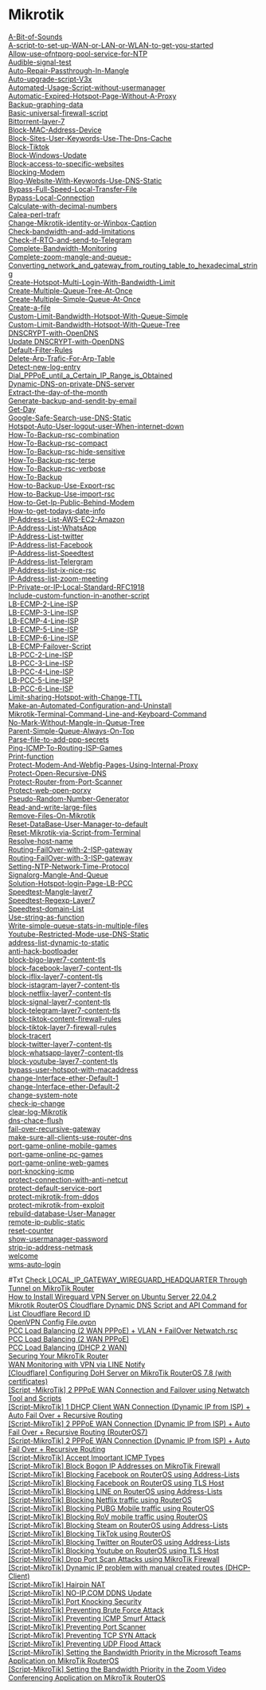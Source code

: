 # Mikrotik
<a href="https://tariqul966.github.io/Mikrotik/part-1/A-Bit-of-Sounds.html">A-Bit-of-Sounds</a></br>
<a href="https://tariqul966.github.io/Mikrotik/part-1/A-script-to-set-up-WAN-or-LAN-or-WLAN-to-get-you-started.html">A-script-to-set-up-WAN-or-LAN-or-WLAN-to-get-you-started</a></br>
<a href="https://tariqul966.github.io/Mikrotik/part-1/Allow-use-ofntporg-pool-service-for-NTP.html">Allow-use-ofntporg-pool-service-for-NTP</a></br>
<a href="https://tariqul966.github.io/Mikrotik/part-1/Audible-signal-test.html">Audible-signal-test</a></br>
<a href="https://tariqul966.github.io/Mikrotik/part-1/Auto-Repair-Passthrough-In-Mangle.html">Auto-Repair-Passthrough-In-Mangle</a></br>
<a href="https://tariqul966.github.io/Mikrotik/part-1/Auto-upgrade-script-V3x.html">Auto-upgrade-script-V3x</a></br>
<a href="https://tariqul966.github.io/Mikrotik/part-1/Automated-Usage-Script-without-usermanager.html">Automated-Usage-Script-without-usermanager</a></br>
<a href="https://tariqul966.github.io/Mikrotik/part-1/Automatic-Expired-Hotspot-Page-Without-A-Proxy.html">Automatic-Expired-Hotspot-Page-Without-A-Proxy</a></br>
<a href="https://tariqul966.github.io/Mikrotik/part-1/Backup-graphing-data.html">Backup-graphing-data</a></br>
<a href="https://tariqul966.github.io/Mikrotik/part-1/Basic-universal-firewall-script.html">Basic-universal-firewall-script</a></br>
<a href="https://tariqul966.github.io/Mikrotik/part-1/Bittorrent-layer-7.html">Bittorrent-layer-7</a></br>
<a href="https://tariqul966.github.io/Mikrotik/part-1/Block-MAC-Address-Device.html">Block-MAC-Address-Device</a></br>
<a href="https://tariqul966.github.io/Mikrotik/part-1/Block-Sites-User-Keywords-Use-The-Dns-Cache.html">Block-Sites-User-Keywords-Use-The-Dns-Cache</a></br>
<a href="https://tariqul966.github.io/Mikrotik/part-1/Block-Tiktok.html">Block-Tiktok</a></br>
<a href="https://tariqul966.github.io/Mikrotik/part-1/Block-Windows-Update.html">Block-Windows-Update</a></br>
<a href="https://tariqul966.github.io/Mikrotik/part-1/Block-access-to-specific-websites.html">Block-access-to-specific-websites</a></br>
<a href="https://tariqul966.github.io/Mikrotik/part-1/Blocking-Modem.html">Blocking-Modem</a></br>
<a href="https://tariqul966.github.io/Mikrotik/part-1/Blog-Website-With-Keywords-Use-DNS-Static.html">Blog-Website-With-Keywords-Use-DNS-Static</a></br>
<a href="https://tariqul966.github.io/Mikrotik/part-1/Bypass-Full-Speed-Local-Transfer-File.html">Bypass-Full-Speed-Local-Transfer-File</a></br>
<a href="https://tariqul966.github.io/Mikrotik/part-1/Bypass-Local-Connection.html">Bypass-Local-Connection</a></br>
<a href="https://tariqul966.github.io/Mikrotik/part-1/Calculate-with-decimal-numbers.html">Calculate-with-decimal-numbers</a></br>
<a href="https://tariqul966.github.io/Mikrotik/part-1/Calea-perl-trafr.html">Calea-perl-trafr</a></br>
<a href="https://tariqul966.github.io/Mikrotik/part-1/Change-Mikrotik-identity-or-Winbox-Caption.html">Change-Mikrotik-identity-or-Winbox-Caption</a></br>
<a href="https://tariqul966.github.io/Mikrotik/part-1/Check-bandwidth-and-add-limitations.html">Check-bandwidth-and-add-limitations</a></br>
<a href="https://tariqul966.github.io/Mikrotik/part-1/Check-if-RTO-and-send-to-Telegram.html">Check-if-RTO-and-send-to-Telegram</a></br>
<a href="https://tariqul966.github.io/Mikrotik/part-1/Complete-Bandwidth-Monitoring.html">Complete-Bandwidth-Monitoring</a></br>
<a href="https://tariqul966.github.io/Mikrotik/part-1/Complete-zoom-mangle-and-queue-.html">Complete-zoom-mangle-and-queue-</a></br>
<a href="https://tariqul966.github.io/Mikrotik/part-1/Converting_network_and_gateway_from_routing_table_to_hexadecimal_string.html">Converting_network_and_gateway_from_routing_table_to_hexadecimal_string</a></br>
<a href="https://tariqul966.github.io/Mikrotik/part-1/Create-Hotspot-Multi-Login-With-Bandwidth-Limit.html">Create-Hotspot-Multi-Login-With-Bandwidth-Limit</a></br>
<a href="https://tariqul966.github.io/Mikrotik/part-1/Create-Multiple-Queue-Tree-At-Once.html">Create-Multiple-Queue-Tree-At-Once</a></br>
<a href="https://tariqul966.github.io/Mikrotik/part-1/Create-Multiple-Simple-Queue-At-Once.html">Create-Multiple-Simple-Queue-At-Once</a></br>
<a href="https://tariqul966.github.io/Mikrotik/part-1/Create-a-file.html">Create-a-file</a></br>
<a href="https://tariqul966.github.io/Mikrotik/part-1/Custom-Limit-Bandwidth-Hotspot-With-Queue-Simple.html">Custom-Limit-Bandwidth-Hotspot-With-Queue-Simple</a></br>
<a href="https://tariqul966.github.io/Mikrotik/part-1/Custom-Limit-Bandwidth-Hotspot-With-Queue-Tree.html">Custom-Limit-Bandwidth-Hotspot-With-Queue-Tree</a></br>
<a href="https://tariqul966.github.io/Mikrotik/part-1/DNSCRYPT-with-OpenDNS.html">DNSCRYPT-with-OpenDNS</a></br>
<a href="https://tariqul966.github.io/Mikrotik/part-1/Update DNSCRYPT-with-OpenDNS.html">Update DNSCRYPT-with-OpenDNS</a></br>
<a href="https://tariqul966.github.io/Mikrotik/part-1/Default-Filter-Rules.html">Default-Filter-Rules</a></br>
<a href="https://tariqul966.github.io/Mikrotik/part-1/Delete-Arp-Trafic-For-Arp-Table.html">Delete-Arp-Trafic-For-Arp-Table</a></br>
<a href="https://tariqul966.github.io/Mikrotik/part-1/Detect-new-log-entry.html">Detect-new-log-entry</a></br>
<a href="https://tariqul966.github.io/Mikrotik/part-1/Dial_PPPoE_until_a_Certain_IP_Range_is_Obtained.html">Dial_PPPoE_until_a_Certain_IP_Range_is_Obtained</a></br>
<a href="https://tariqul966.github.io/Mikrotik/part-1/Dynamic-DNS-on-private-DNS-server.html">Dynamic-DNS-on-private-DNS-server</a></br>
<a href="https://tariqul966.github.io/Mikrotik/part-1/Extract-the-day-of-the-month.html">Extract-the-day-of-the-month</a></br>
<a href="https://tariqul966.github.io/Mikrotik/part-1/Generate-backup-and-sendit-by-email.html">Generate-backup-and-sendit-by-email</a></br>
<a href="https://tariqul966.github.io/Mikrotik/part-1/Get-Day.html">Get-Day</a></br>
<a href="https://tariqul966.github.io/Mikrotik/part-1/Google-Safe-Search-use-DNS-Static.html">Google-Safe-Search-use-DNS-Static</a></br>
<a href="https://tariqul966.github.io/Mikrotik/part-1/Hotspot-Auto-User-logout-user-When-internet-down.html">Hotspot-Auto-User-logout-user-When-internet-down</a></br>
<a href="https://tariqul966.github.io/Mikrotik/part-1/How-To-Backup-rsc-combination.html">How-To-Backup-rsc-combination</a></br>
<a href="https://tariqul966.github.io/Mikrotik/part-1/How-To-Backup-rsc-compact.html">How-To-Backup-rsc-compact</a></br>
<a href="https://tariqul966.github.io/Mikrotik/part-1/How-To-Backup-rsc-hide-sensitive.html">How-To-Backup-rsc-hide-sensitive</a></br>
<a href="https://tariqul966.github.io/Mikrotik/part-1/How-To-Backup-rsc-terse.html">How-To-Backup-rsc-terse</a></br>
<a href="https://tariqul966.github.io/Mikrotik/part-1/How-To-Backup-rsc-verbose.html">How-To-Backup-rsc-verbose</a></br>
<a href="https://tariqul966.github.io/Mikrotik/part-1/How-To-Backup.html">How-To-Backup</a></br>
<a href="https://tariqul966.github.io/Mikrotik/part-1/How-to-Backup-Use-Export-rsc.html">How-to-Backup-Use-Export-rsc</a></br>
<a href="https://tariqul966.github.io/Mikrotik/part-1/How-to-Backup-Use-import-rsc.html">How-to-Backup-Use-import-rsc</a></br>
<a href="https://tariqul966.github.io/Mikrotik/part-1/How-to-Get-Ip-Public-Behind-Modem.html">How-to-Get-Ip-Public-Behind-Modem</a></br>
<a href="https://tariqul966.github.io/Mikrotik/part-1/How-to-get-todays-date-info.html">How-to-get-todays-date-info</a></br>
<a href="https://tariqul966.github.io/Mikrotik/part-1/IP-Address-List-AWS-EC2-Amazon.html">IP-Address-List-AWS-EC2-Amazon</a></br>
<a href="https://tariqul966.github.io/Mikrotik/part-1/IP-Address-List-WhatsApp.html">IP-Address-List-WhatsApp</a></br>
<a href="https://tariqul966.github.io/Mikrotik/part-1/IP-Address-List-twitter.html">IP-Address-List-twitter</a></br>
<a href="https://tariqul966.github.io/Mikrotik/part-1/IP-Address-list-Facebook.html">IP-Address-list-Facebook</a></br>
<a href="https://tariqul966.github.io/Mikrotik/part-1/IP-Address-list-Speedtest.html">IP-Address-list-Speedtest</a></br>
<a href="https://tariqul966.github.io/Mikrotik/part-1/IP-Address-list-Telergram.html">IP-Address-list-Telergram</a></br>
<a href="https://tariqul966.github.io/Mikrotik/part-1/IP-Address-list-ix-nice-rsc.html">IP-Address-list-ix-nice-rsc</a></br>
<a href="https://tariqul966.github.io/Mikrotik/part-1/IP-Address-list-zoom-meeting.html">IP-Address-list-zoom-meeting</a></br>
<a href="https://tariqul966.github.io/Mikrotik/part-1/IP-Private-or-IP-Local-Standard-RFC1918.html">IP-Private-or-IP-Local-Standard-RFC1918</a></br>
<a href="https://tariqul966.github.io/Mikrotik/part-1/Include-custom-function-in-another-script.html">Include-custom-function-in-another-script</a></br>
<a href="https://tariqul966.github.io/Mikrotik/part-1/LB-ECMP-2-Line-ISP.html">LB-ECMP-2-Line-ISP</a></br>
<a href="https://tariqul966.github.io/Mikrotik/part-1/LB-ECMP-3-Line-ISP.html">LB-ECMP-3-Line-ISP</a></br>
<a href="https://tariqul966.github.io/Mikrotik/part-1/LB-ECMP-4-Line-ISP.html">LB-ECMP-4-Line-ISP</a></br>
<a href="https://tariqul966.github.io/Mikrotik/part-1/LB-ECMP-5-Line-ISP.html">LB-ECMP-5-Line-ISP</a></br>
<a href="https://tariqul966.github.io/Mikrotik/part-1/LB-ECMP-6-Line-ISP.html">LB-ECMP-6-Line-ISP</a></br>
<a href="https://tariqul966.github.io/Mikrotik/part-1/LB-ECMP-Failover-Script.html">LB-ECMP-Failover-Script</a></br>
<a href="https://tariqul966.github.io/Mikrotik/part-1/LB-PCC-2-Line-ISP.html">LB-PCC-2-Line-ISP</a></br>
<a href="https://tariqul966.github.io/Mikrotik/part-1/LB-PCC-3-Line-ISP.html">LB-PCC-3-Line-ISP</a></br>
<a href="https://tariqul966.github.io/Mikrotik/part-1/LB-PCC-4-Line-ISP.html">LB-PCC-4-Line-ISP</a></br>
<a href="https://tariqul966.github.io/Mikrotik/part-1/LB-PCC-5-Line-ISP.html">LB-PCC-5-Line-ISP</a></br>
<a href="https://tariqul966.github.io/Mikrotik/part-1/LB-PCC-6-Line-ISP.html">LB-PCC-6-Line-ISP</a></br>
<a href="https://tariqul966.github.io/Mikrotik/part-1/Limit-sharing-Hotspot-with-Change-TTL.html">Limit-sharing-Hotspot-with-Change-TTL</a></br>
<a href="https://tariqul966.github.io/Mikrotik/part-1/Make-an-Automated-Configuration-and-Uninstall.html">Make-an-Automated-Configuration-and-Uninstall</a></br>
<a href="https://tariqul966.github.io/Mikrotik/part-1/Mikrotik-Terminal-Command-Line-and-Keyboard-Command.html">Mikrotik-Terminal-Command-Line-and-Keyboard-Command</a></br>
<a href="https://tariqul966.github.io/Mikrotik/part-1/No-Mark-Without-Mangle-in-Queue-Tree.html">No-Mark-Without-Mangle-in-Queue-Tree</a></br>
<a href="https://tariqul966.github.io/Mikrotik/part-1/Parent-Simple-Queue-Always-On-Top.html">Parent-Simple-Queue-Always-On-Top</a></br>
<a href="https://tariqul966.github.io/Mikrotik/part-1/Parse-file-to-add-ppp-secrets.html">Parse-file-to-add-ppp-secrets</a></br>
<a href="https://tariqul966.github.io/Mikrotik/part-1/Ping-ICMP-To-Routing-ISP-Games.html">Ping-ICMP-To-Routing-ISP-Games</a></br>
<a href="https://tariqul966.github.io/Mikrotik/part-1/Print-function.html">Print-function</a></br>
<a href="https://tariqul966.github.io/Mikrotik/part-1/Protect-Modem-And-Webfig-Pages-Using-Internal-Proxy.html">Protect-Modem-And-Webfig-Pages-Using-Internal-Proxy</a></br>
<a href="https://tariqul966.github.io/Mikrotik/part-1/Protect-Open-Recursive-DNS.html">Protect-Open-Recursive-DNS</a></br>
<a href="https://tariqul966.github.io/Mikrotik/part-1/Protect-Router-from-Port-Scanner.html">Protect-Router-from-Port-Scanner</a></br>
<a href="https://tariqul966.github.io/Mikrotik/part-1/Protect-web-open-porxy.html">Protect-web-open-porxy</a></br>
<a href="https://tariqul966.github.io/Mikrotik/part-1/Pseudo-Random-Number-Generator.html">Pseudo-Random-Number-Generator</a></br>
<a href="https://tariqul966.github.io/Mikrotik/part-1/Read-and-write-large-files.html">Read-and-write-large-files</a></br>
<a href="https://tariqul966.github.io/Mikrotik/part-1/Remove-Files-On-Mikrotik.html">Remove-Files-On-Mikrotik</a></br>
<a href="https://tariqul966.github.io/Mikrotik/part-1/Reset-DataBase-User-Manager-to-default.html">Reset-DataBase-User-Manager-to-default</a></br>
<a href="https://tariqul966.github.io/Mikrotik/part-1/Reset-Mikrotik-via-Script-from-Terminal.html">Reset-Mikrotik-via-Script-from-Terminal</a></br>
<a href="https://tariqul966.github.io/Mikrotik/part-1/Resolve-host-name.html">Resolve-host-name</a></br>
<a href="https://tariqul966.github.io/Mikrotik/part-1/Routing-FailOver-with-2-ISP-gateway.html">Routing-FailOver-with-2-ISP-gateway</a></br>
<a href="https://tariqul966.github.io/Mikrotik/part-1/Routing-FailOver-with-3-ISP-gateway.html">Routing-FailOver-with-3-ISP-gateway</a></br>
<a href="https://tariqul966.github.io/Mikrotik/part-1/Setting-NTP-Network-Time-Protocol.html">Setting-NTP-Network-Time-Protocol</a></br>
<a href="https://tariqul966.github.io/Mikrotik/part-1/Signalorg-Mangle-And-Queue.html">Signalorg-Mangle-And-Queue</a></br>
<a href="https://tariqul966.github.io/Mikrotik/part-1/Solution-Hotspot-login-Page-LB-PCC.html">Solution-Hotspot-login-Page-LB-PCC</a></br>
<a href="https://tariqul966.github.io/Mikrotik/part-1/Speedtest-Mangle-layer7.html">Speedtest-Mangle-layer7</a></br>
<a href="https://tariqul966.github.io/Mikrotik/part-1/Speedtest-Regexp-Layer7.html">Speedtest-Regexp-Layer7</a></br>
<a href="https://tariqul966.github.io/Mikrotik/part-1/Speedtest-domain-List.html">Speedtest-domain-List</a></br>
<a href="https://tariqul966.github.io/Mikrotik/part-1/Use-string-as-function.html">Use-string-as-function</a></br>
<a href="https://tariqul966.github.io/Mikrotik/part-1/Write-simple-queue-stats-in-multiple-files.html">Write-simple-queue-stats-in-multiple-files</a></br>
<a href="https://tariqul966.github.io/Mikrotik/part-1/Youtube-Restricted-Mode-use-DNS-Static.html">Youtube-Restricted-Mode-use-DNS-Static</a></br>
<a href="https://tariqul966.github.io/Mikrotik/part-1/address-list-dynamic-to-static.html">address-list-dynamic-to-static</a></br>
<a href="https://tariqul966.github.io/Mikrotik/part-1/anti-hack-bootloader.html">anti-hack-bootloader</a></br>
<a href="https://tariqul966.github.io/Mikrotik/part-1/block-bigo-layer7-content-tls.html">block-bigo-layer7-content-tls</a></br>
<a href="https://tariqul966.github.io/Mikrotik/part-1/block-facebook-layer7-content-tls.html">block-facebook-layer7-content-tls</a></br>
<a href="https://tariqul966.github.io/Mikrotik/part-1/block-iflix-layer7-content-tls.html">block-iflix-layer7-content-tls</a></br>
<a href="https://tariqul966.github.io/Mikrotik/part-1/block-istagram-layer7-content-tls.html">block-istagram-layer7-content-tls</a></br>
<a href="https://tariqul966.github.io/Mikrotik/part-1/block-netflix-layer7-content-tls.html">block-netflix-layer7-content-tls</a></br>
<a href="https://tariqul966.github.io/Mikrotik/part-1/block-signal-layer7-content-tls.html">block-signal-layer7-content-tls</a></br>
<a href="https://tariqul966.github.io/Mikrotik/part-1/block-telegram-layer7-content-tls.html">block-telegram-layer7-content-tls</a></br>
<a href="https://tariqul966.github.io/Mikrotik/part-1/block-tiktok-content-firewall-rules.html">block-tiktok-content-firewall-rules</a></br>
<a href="https://tariqul966.github.io/Mikrotik/part-1/block-tiktok-layer7-firewall-rules.html">block-tiktok-layer7-firewall-rules</a></br>
<a href="https://tariqul966.github.io/Mikrotik/part-1/block-tracert.html">block-tracert</a></br>
<a href="https://tariqul966.github.io/Mikrotik/part-1/block-twitter-layer7-content-tls.html">block-twitter-layer7-content-tls</a></br>
<a href="https://tariqul966.github.io/Mikrotik/part-1/block-whatsapp-layer7-content-tls.html">block-whatsapp-layer7-content-tls</a></br>
<a href="https://tariqul966.github.io/Mikrotik/part-1/block-youtube-layer7-content-tls.html">block-youtube-layer7-content-tls</a></br>
<a href="https://tariqul966.github.io/Mikrotik/part-1/bypass-user-hotspot-with-macaddress.html">bypass-user-hotspot-with-macaddress</a></br>
<a href="https://tariqul966.github.io/Mikrotik/part-1/change-Interface-ether-Default-1.html">change-Interface-ether-Default-1</a></br>
<a href="https://tariqul966.github.io/Mikrotik/part-1/change-Interface-ether-Default-2.html">change-Interface-ether-Default-2</a></br>
<a href="https://tariqul966.github.io/Mikrotik/part-1/change-system-note.html">change-system-note</a></br>
<a href="https://tariqul966.github.io/Mikrotik/part-1/check-ip-change.html">check-ip-change</a></br>
<a href="https://tariqul966.github.io/Mikrotik/part-1/clear-log-Mikrotik.html">clear-log-Mikrotik</a></br>
<a href="https://tariqul966.github.io/Mikrotik/part-1/dns-chace-flush.html">dns-chace-flush</a></br>
<a href="https://tariqul966.github.io/Mikrotik/part-1/fail-over-recursive-gateway.html">fail-over-recursive-gateway</a></br>
<a href="https://tariqul966.github.io/Mikrotik/part-1/make-sure-all-clients-use-router-dns.html">make-sure-all-clients-use-router-dns</a></br>
<a href="https://tariqul966.github.io/Mikrotik/part-1/port-game-online-mobile-games.html">port-game-online-mobile-games</a></br>
<a href="https://tariqul966.github.io/Mikrotik/part-1/port-game-online-pc-games.html">port-game-online-pc-games</a></br>
<a href="https://tariqul966.github.io/Mikrotik/part-1/port-game-online-web-games.html">port-game-online-web-games</a></br>
<a href="https://tariqul966.github.io/Mikrotik/part-1/port-knocking-icmp.html">port-knocking-icmp</a></br>
<a href="https://tariqul966.github.io/Mikrotik/part-1/protect-connection-with-anti-netcut.html">protect-connection-with-anti-netcut</a></br>
<a href="https://tariqul966.github.io/Mikrotik/part-1/protect-default-service-port.html">protect-default-service-port</a></br>
<a href="https://tariqul966.github.io/Mikrotik/part-1/protect-mikrotik-from-ddos.html">protect-mikrotik-from-ddos</a></br>
<a href="https://tariqul966.github.io/Mikrotik/part-1/protect-mikrotik-from-exploit.html">protect-mikrotik-from-exploit</a></br>
<a href="https://tariqul966.github.io/Mikrotik/part-1/rebuild-database-User-Manager.html">rebuild-database-User-Manager</a></br>
<a href="https://tariqul966.github.io/Mikrotik/part-1/remote-ip-public-static.html">remote-ip-public-static</a></br>
<a href="https://tariqul966.github.io/Mikrotik/part-1/reset-counter.html">reset-counter</a></br>
<a href="https://tariqul966.github.io/Mikrotik/part-1/show-usermanager-password.html">show-usermanager-password</a></br>
<a href="https://tariqul966.github.io/Mikrotik/part-1/strip-ip-address-netmask.html">strip-ip-address-netmask</a></br>
<a href="https://tariqul966.github.io/Mikrotik/part-1/welcome.html">welcome</a></br>
<a href="https://tariqul966.github.io/Mikrotik/part-1/wms-auto-login.html">wms-auto-login</a></br>

#Txt
<a href="https://raw.githubusercontent.com/tariqul966/Mikrotik/refs/heads/main/Scripts-MikroTik/Check LOCAL_IP_GATEWAY_WIREGUARD_HEADQUARTER Through Tunnel on MikroTik Router.txt">Check LOCAL_IP_GATEWAY_WIREGUARD_HEADQUARTER Through Tunnel on MikroTik Router</a></br>
<a href="https://raw.githubusercontent.com/tariqul966/Mikrotik/refs/heads/main/Scripts-MikroTik/How to Install Wireguard VPN Server on Ubuntu Server 22.04.2.txt">How to Install Wireguard VPN Server on Ubuntu Server 22.04.2</a></br>
<a href="https://raw.githubusercontent.com/tariqul966/Mikrotik/refs/heads/main/Scripts-MikroTik/Mikrotik RouterOS Cloudflare Dynamic DNS Script and API Command for List Cloudflare Record ID.txt">Mikrotik RouterOS Cloudflare Dynamic DNS Script and API Command for List Cloudflare Record ID</a></br>
<a href="https://raw.githubusercontent.com/tariqul966/Mikrotik/refs/heads/main/Scripts-MikroTik/OpenVPN Config File.ovpn">OpenVPN Config File.ovpn</a></br>
<a href="https://raw.githubusercontent.com/tariqul966/Mikrotik/refs/heads/main/Scripts-MikroTik/PCC Load Balancing (2 WAN PPPoE) + VLAN + FailOver Netwatch.rsc">PCC Load Balancing (2 WAN PPPoE) + VLAN + FailOver Netwatch.rsc</a></br>
<a href="https://raw.githubusercontent.com/tariqul966/Mikrotik/refs/heads/main/Scripts-MikroTik/PCC Load Balancing (2 WAN PPPoE).txt">PCC Load Balancing (2 WAN PPPoE)</a></br>
<a href="https://raw.githubusercontent.com/tariqul966/Mikrotik/refs/heads/main/Scripts-MikroTik/PCC Load Balancing (DHCP 2 WAN).txt">PCC Load Balancing (DHCP 2 WAN)</a></br>
<a href="https://raw.githubusercontent.com/tariqul966/Mikrotik/refs/heads/main/Scripts-MikroTik/Securing Your MikroTik Router.txt">Securing Your MikroTik Router</a></br>
<a href="https://raw.githubusercontent.com/tariqul966/Mikrotik/refs/heads/main/Scripts-MikroTik/WAN Monitoring with VPN via LINE Notify.txt">WAN Monitoring with VPN via LINE Notify</a></br>
<a href="https://raw.githubusercontent.com/tariqul966/Mikrotik/refs/heads/main/Scripts-MikroTik/[Cloudflare] Configuring DoH Server on MikroTik RouterOS 7.8 (with certificates).txt">[Cloudflare] Configuring DoH Server on MikroTik RouterOS 7.8 (with certificates)</a></br>
<a href="https://raw.githubusercontent.com/tariqul966/Mikrotik/refs/heads/main/Scripts-MikroTik/[Script -MikroTik] 2 PPPoE WAN Connection and Failover using Netwatch Tool and Scripts.txt">[Script -MikroTik] 2 PPPoE WAN Connection and Failover using Netwatch Tool and Scripts</a></br>
<a href="https://raw.githubusercontent.com/tariqul966/Mikrotik/refs/heads/main/Scripts-MikroTik/[Script-MikroTik] 1 DHCP Client WAN Connection (Dynamic IP from ISP) + Auto Fail Over + Recursive Routing.txt">[Script-MikroTik] 1 DHCP Client WAN Connection (Dynamic IP from ISP) + Auto Fail Over + Recursive Routing</a></br>
<a href="https://raw.githubusercontent.com/tariqul966/Mikrotik/refs/heads/main/Scripts-MikroTik/[Script-MikroTik] 2 PPPoE WAN Connection (Dynamic IP from ISP) + Auto Fail Over + Recursive Routing (RouterOS7).txt">[Script-MikroTik] 2 PPPoE WAN Connection (Dynamic IP from ISP) + Auto Fail Over + Recursive Routing (RouterOS7)</a></br>
<a href="https://raw.githubusercontent.com/tariqul966/Mikrotik/refs/heads/main/Scripts-MikroTik/[Script-MikroTik] 2 PPPoE WAN Connection (Dynamic IP from ISP) + Auto Fail Over + Recursive Routing.txt">[Script-MikroTik] 2 PPPoE WAN Connection (Dynamic IP from ISP) + Auto Fail Over + Recursive Routing</a></br>
<a href="https://raw.githubusercontent.com/tariqul966/Mikrotik/refs/heads/main/Scripts-MikroTik/[Script-MikroTik] Accept Important ICMP Types.txt">[Script-MikroTik] Accept Important ICMP Types</a></br>
<a href="https://raw.githubusercontent.com/tariqul966/Mikrotik/refs/heads/main/Scripts-MikroTik/[Script-MikroTik] Block Bogon IP Addresses on MikroTik Firewall.txt">[Script-MikroTik] Block Bogon IP Addresses on MikroTik Firewall</a></br>
<a href="https://raw.githubusercontent.com/tariqul966/Mikrotik/refs/heads/main/Scripts-MikroTik/[Script-MikroTik] Blocking Facebook on RouterOS using Address-Lists.txt">[Script-MikroTik] Blocking Facebook on RouterOS using Address-Lists</a></br>
<a href="https://raw.githubusercontent.com/tariqul966/Mikrotik/refs/heads/main/Scripts-MikroTik/[Script-MikroTik] Blocking Facebook on RouterOS using TLS Host.txt">[Script-MikroTik] Blocking Facebook on RouterOS using TLS Host</a></br>
<a href="https://raw.githubusercontent.com/tariqul966/Mikrotik/refs/heads/main/Scripts-MikroTik/[Script-MikroTik] Blocking LINE on RouterOS using Address-Lists.txt">[Script-MikroTik] Blocking LINE on RouterOS using Address-Lists</a></br>
<a href="https://raw.githubusercontent.com/tariqul966/Mikrotik/refs/heads/main/Scripts-MikroTik/[Script-MikroTik] Blocking Netflix traffic using RouterOS.txt">[Script-MikroTik] Blocking Netflix traffic using RouterOS</a></br>
<a href="https://raw.githubusercontent.com/tariqul966/Mikrotik/refs/heads/main/Scripts-MikroTik/[Script-MikroTik] Blocking PUBG Mobile traffic using RouterOS.txt">[Script-MikroTik] Blocking PUBG Mobile traffic using RouterOS</a></br>
<a href="https://raw.githubusercontent.com/tariqul966/Mikrotik/refs/heads/main/Scripts-MikroTik/[Script-MikroTik] Blocking RoV mobile traffic using RouterOS.txt">[Script-MikroTik] Blocking RoV mobile traffic using RouterOS</a></br>
<a href="https://raw.githubusercontent.com/tariqul966/Mikrotik/refs/heads/main/Scripts-MikroTik/[Script-MikroTik] Blocking Steam on RouterOS using Address-Lists.txt">[Script-MikroTik] Blocking Steam on RouterOS using Address-Lists</a></br>
<a href="https://raw.githubusercontent.com/tariqul966/Mikrotik/refs/heads/main/Scripts-MikroTik/[Script-MikroTik] Blocking TikTok using RouterOS.txt">[Script-MikroTik] Blocking TikTok using RouterOS</a></br>
<a href="https://raw.githubusercontent.com/tariqul966/Mikrotik/refs/heads/main/Scripts-MikroTik/[Script-MikroTik] Blocking Twitter on RouterOS using Address-Lists.txt">[Script-MikroTik] Blocking Twitter on RouterOS using Address-Lists</a></br>
<a href="https://raw.githubusercontent.com/tariqul966/Mikrotik/refs/heads/main/Scripts-MikroTik/[Script-MikroTik] Blocking Youtube on RouterOS using TLS Host.txt">[Script-MikroTik] Blocking Youtube on RouterOS using TLS Host</a></br>
<a href="https://raw.githubusercontent.com/tariqul966/Mikrotik/refs/heads/main/Scripts-MikroTik/[Script-MikroTik] Drop Port Scan Attacks using MikroTik Firewall.txt">[Script-MikroTik] Drop Port Scan Attacks using MikroTik Firewall</a></br>
<a href="https://raw.githubusercontent.com/tariqul966/Mikrotik/refs/heads/main/Scripts-MikroTik/[Script-MikroTik] Dynamic IP problem with manual created routes (DHCP-Client).txt">[Script-MikroTik] Dynamic IP problem with manual created routes (DHCP-Client)</a></br>
<a href="https://raw.githubusercontent.com/tariqul966/Mikrotik/refs/heads/main/Scripts-MikroTik/[Script-MikroTik] Hairpin NAT.txt">[Script-MikroTik] Hairpin NAT</a></br>
<a href="https://raw.githubusercontent.com/tariqul966/Mikrotik/refs/heads/main/Scripts-MikroTik/[Script-MikroTik] NO-IP.COM DDNS Update.txt">[Script-MikroTik] NO-IP.COM DDNS Update</a></br>
<a href="https://raw.githubusercontent.com/tariqul966/Mikrotik/refs/heads/main/Scripts-MikroTik/[Script-MikroTik] Port Knocking Security.txt">[Script-MikroTik] Port Knocking Security</a></br>
<a href="https://raw.githubusercontent.com/tariqul966/Mikrotik/refs/heads/main/Scripts-MikroTik/[Script-MikroTik] Preventing Brute Force Attack.txt">[Script-MikroTik] Preventing Brute Force Attack</a></br>
<a href="https://raw.githubusercontent.com/tariqul966/Mikrotik/refs/heads/main/Scripts-MikroTik/[Script-MikroTik] Preventing ICMP Smurf Attack.txt">[Script-MikroTik] Preventing ICMP Smurf Attack</a></br>
<a href="https://raw.githubusercontent.com/tariqul966/Mikrotik/refs/heads/main/Scripts-MikroTik/[Script-MikroTik] Preventing Port Scanner.txt">[Script-MikroTik] Preventing Port Scanner</a></br>
<a href="https://raw.githubusercontent.com/tariqul966/Mikrotik/refs/heads/main/Scripts-MikroTik/[Script-MikroTik] Preventing TCP SYN Attack.txt">[Script-MikroTik] Preventing TCP SYN Attack</a></br>
<a href="https://raw.githubusercontent.com/tariqul966/Mikrotik/refs/heads/main/Scripts-MikroTik/[Script-MikroTik] Preventing UDP Flood Attack.txt">[Script-MikroTik] Preventing UDP Flood Attack</a></br>
<a href="https://raw.githubusercontent.com/tariqul966/Mikrotik/refs/heads/main/Scripts-MikroTik/[Script-MikroTik] Setting the Bandwidth Priority in the Microsoft Teams Application on MikroTik RouterOS.txt">[Script-MikroTik] Setting the Bandwidth Priority in the Microsoft Teams Application on MikroTik RouterOS</a></br>
<a href="https://raw.githubusercontent.com/tariqul966/Mikrotik/refs/heads/main/Scripts-MikroTik/[Script-MikroTik] Setting the Bandwidth Priority in the Zoom Video Conferencing Application on MikroTik RouterOS.txt">[Script-MikroTik] Setting the Bandwidth Priority in the Zoom Video Conferencing Application on MikroTik RouterOS</a></br>

